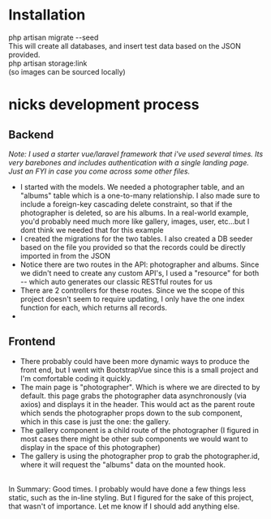 # Installation
php artisan migrate --seed<br/>
This will create all databases, and insert test data based on the JSON  provided.<br/>
php artisan storage:link </br> (so images can be sourced locally)

# nicks development process
<h2>Backend</h2>
<i>Note: I used a starter vue/laravel framework that i've used several times.  Its very barebones and includes authentication with a single landing page. Just an FYI in case you come across some other files. </i> <br/>
<ul>
	<li>I started with the models.  We needed a photographer table, and an "albums" table which is a one-to-many relationship. I also made sure to include a foreign-key cascading delete constraint, so that if the photographer is deleted, so are his albums.  In a real-world example, you'd probably need much more like gallery, images, user, etc...but I dont think we needed that for this example</li>
	<li>I created the migrations for the two tables.  I also created a DB seeder based on the file you provided so that the records could be directly imported in from the JSON</li>
	<li>Notice there are two routes in the API: photographer and albums.  Since we didn't need to create any custom API's, I used a "resource" for both -- which auto generates our classic RESTful routes for us</li>
	<li>There are 2 controllers for these routes. Since we the scope of this project doesn't seem to require updating, I only have the one index function for each, which returns all records.  </li>
	<li>
</ul>

<h2>Frontend</h2>
	<ul>
		<li>There probably could have been more dynamic ways to produce the front end, but I went with BootstrapVue since this is a small project and I'm comfortable coding it quickly.</li>
		<li>The main page is "photographer". Which is where we are directed to by default.  this page grabs the photographer data asynchronously (via axios) and displays it in the header.  This would act as the parent route which sends the photographer props down to the sub component, which in this case is just the one: the gallery. </li>
		<li>The gallery component is a child route of the photographer (I figured in most cases there might be other sub components we would want to display in the space of this photographer) </li>
		<li>The gallery is using the photographer prop to grab the photographer.id, where it will request the "albums" data on the mounted hook.</li>
	</ul>
</br>
In Summary:  Good times.  I probably would have done a few things less static, such as the in-line styling.  But I figured for the sake of this project, that wasn't of importance.  Let me know if I should add anything else.
